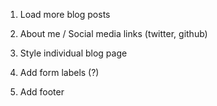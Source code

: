 1.  Load more blog posts

1.  About me / Social media links (twitter, github)

1.  Style individual blog page

1.  Add form labels (?)

1.  Add footer
